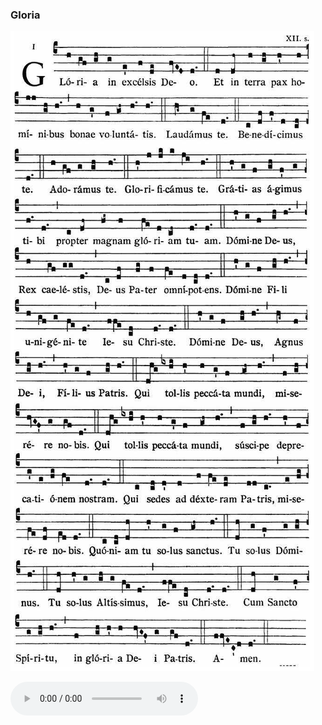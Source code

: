 ### Gloria

![](images/mass-xiii-gloria.jpg)

<audio src="https://www.ccwatershed.org/audio/djc_13_gloria_mp3_1/download/" controls="controls"></audio>
